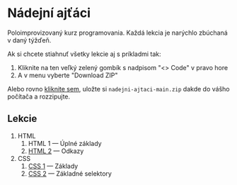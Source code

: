 # Nádejní ajťáci

Poloimprovizovaný kurz programovania. Každá lekcia je narýchlo zbúchaná
v daný týžďeň.

Ak si chcete stiahnuť všetky lekcie aj s príkladmi tak:

1. Kliknite na ten veľký zelený gombík s nadpisom "<> Code" v pravo hore
2. A v menu vyberte "Download ZIP"

Alebo rovno
[kliknite sem](https://github.com/peterhudec/nadejni-ajtaci/archive/refs/heads/main.zip),
uložte si `nadejni-ajtaci-main.zip` dakde do vášho počítača a rozzipujte.

## Lekcie

1. HTML
    1. HTML 1 — Úplné základy
    2. [HTML 2](html/html-2-odkazy/) — Odkazy
2. CSS
    1. [CSS 1](css/css-1-zaklady/) — Základy
    1. [CSS 2](css/css-2-zakladne-selektory/) — Základné selektory
